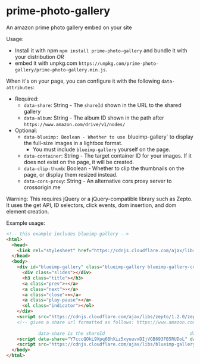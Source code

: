 # prime-photo-gallery
An amazon prime photo gallery embed on your site

Usage:

- Install it with npm `npm install prime-photo-gallery` and bundle it with your distribution *OR*
- embed it with unpkg.com `https://unpkg.com/prime-photo-gallery/prime-photo-gallery.min.js`.

When it's on your page, you can configure it with the following `data-attributes`:

- Required:
  - `data-share`: String - The `shareId` shown in the URL to the shared gallery
  - `data-album`: String - The album ID shown in the path after `https://www.amazon.com/drive/v1/nodes/`
- Optional:
  - `data-blueimp: Boolean - Whether to use `blueimp-gallery` to display the full-size images in a lightbox format.
    - You must include `blueimp-gallery` yourself on the page.
  - `data-container`: String - The target container ID for your images. If it does not exist on the page, it will be created.
  - `data-clip-thumb`: Boolean - Whether to clip the thumbnails on the page, or display them resized instead.
  - `data-cors-proxy`: String - An alternative cors proxy server to crossorigin.me

Warning: This requires jQuery or a jQuery-compatible library such as Zepto.
It uses the get API, ID selectors, click events, dom insertion, and dom element creation.


Example usage:

```html
<!-- this example includes blueimp-gallery -->
<html>
  <head>
    <link rel="stylesheet" href="https://cdnjs.cloudflare.com/ajax/libs/blueimp-gallery/2.21.3/css/blueimp-gallery.min.css">
  </head>
  <body>
    <div id="blueimp-gallery" class="blueimp-gallery blueimp-gallery-controls" data-continuous="true" data-toggle-controls-on-return="true" data-toggle-slideshow-on-space="true" data-enable-keyboard-navigation="true" data-close-on-escape="true" data-close-on-slide-click="true">
      <div class="slides"></div>
      <h3 class="title"></h3>
      <a class="prev">‹</a>
      <a class="next">›</a>
      <a class="close">×</a>
      <a class="play-pause"></a>
      <ol class="indicator"></ol>
    </div>
    <script src="https://cdnjs.cloudflare.com/ajax/libs/zepto/1.2.0/zepto.min.js"></script>
    <!-- given a share url formatted as follows: https://www.amazon.com/clouddrive/share/Y7cccQOkL9Xpq6BhXiz5xyuuvxDIjVGB693FB5RUDoL/album/Zl_RlStPSXuIp4i6Urs4Mg?_encoding=UTF8&*Version*=1&*entries*=0&mgh=1 
                                                                                         ^          this is the share ID           ^       ^ this is the album  ^
            data-share is the shareId                                data-album is found in the url path -->
    <script data-share="Y7cccQOkL9Xpq6BhXiz5xyuuvxDIjVGB693FB5RUDoL" data-album="Zl_RlStPSXuIp4i6Urs4Mg" data-blueimp="true" data-container="pics" src="https://unpkg.com/prime-photo-gallery/prime-photo-gallery.min.js"></script>
    <script src="https://cdnjs.cloudflare.com/ajax/libs/blueimp-gallery/2.21.3/js/blueimp-gallery.min.js"></script>
  </body>
</html>

```

